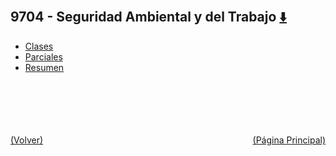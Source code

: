 
<html>
<body>
<h2>9704 - Seguridad Ambiental y del Trabajo <a href="https://downgit.github.io/#/home?url=https://github.com/Apuntes-FIUBA/Apuntes-Electronica/tree/main/97 - Ambiente y Trabajo/9704 - Seguridad Ambiental y del Trabajo" style="font-size:20px">  ⬇️ </a></h2>
<ul>
    <li><a href="Clases">Clases</a></li>
    <li><a href="Parciales">Parciales</a></li>
    <li><a href="Resumen">Resumen</a></li>
</ul>
</body>
</html>

<br><br><br><br><br><a href="../" style="float: left">(Volver)</a> <a href="https://apuntes-fiuba.github.io/Apuntes-Electronica" style="float: right">(Página Principal)</a>
